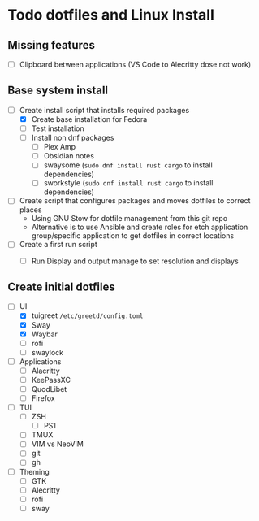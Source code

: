 # Todo dotfiles and Linux Install

## Missing features
- [ ] Clipboard between applications (VS Code to Alecritty dose not work)

## Base system install
- [ ] Create install script that installs required packages
	- [X] Create base installation for Fedora
	- [ ] Test installation
	- [ ] Install non dnf packages
		- [ ] Plex Amp
		- [ ] Obsidian notes
		- [ ] swaysome (`sudo dnf install rust cargo` to install dependencies)
		- [ ] sworkstyle (`sudo dnf install rust cargo` to install dependencies)
- [ ] Create script that configures packages and moves dotfiles to correct places
	- Using GNU Stow for dotfile management from this git repo
	- Alternative is to use Ansible and create roles for etch application group/specific application to get dotfiles in correct locations
- [ ] Create a first run script
	- [ ] Run Display and output manage to set resolution and displays


## Create initial dotfiles
- [ ] UI
	- [X] tuigreet `/etc/greetd/config.toml`
	- [X] Sway
	- [X] Waybar
	- [ ] rofi
	- [ ] swaylock
- [ ] Applications
	- [ ] Alacritty
	- [ ] KeePassXC
	- [ ] QuodLibet
	- [ ] Firefox
- [ ] TUI
	- [ ] ZSH
		- [ ] PS1
	- [ ] TMUX
	- [ ] VIM vs NeoVIM
	- [ ] git
	- [ ] gh

- [ ] Theming
	- [ ] GTK
	- [ ] Alecritty
	- [ ] rofi
	- [ ] sway